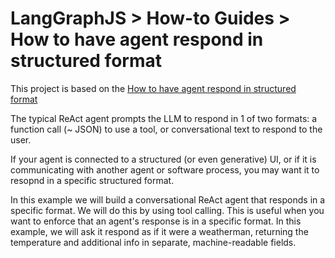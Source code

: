 # LangGraphJS > How-to Guides > How to have agent respond in structured format

This project is based on the [How to have agent respond in structured format](https://langchain-ai.github.io/langgraphjs/how-tos/respond-in-format/)

The typical ReAct agent prompts the LLM to respond in 1 of two formats: a function call (~ JSON) to use a tool, or conversational text to respond to the user.

If your agent is connected to a structured (or even generative) UI, or if it is communicating with another agent or software process, you may want it to resopnd in a specific structured format.

In this example we will build a conversational ReAct agent that responds in a specific format. We will do this by using tool calling. This is useful when you want to enforce that an agent's response is in a specific format. In this example, we will ask it respond as if it were a weatherman, returning the temperature and additional info in separate, machine-readable fields.
